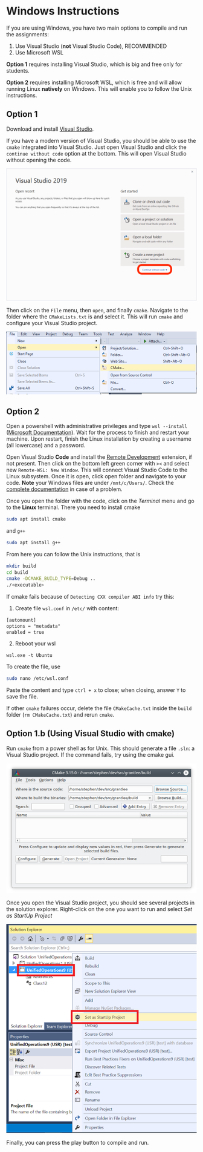 # Windows Instructions

If you are using Windows, you have two main options to compile and run the assignments:
1. Use Visual Studio (**not** Visual Studio Code), RECOMMENDED
2. Use Microsoft WSL

**Option 1** requires installing Visual Studio, which is big and free only for students.

**Option 2** requires installing Microsoft WSL, which is free and will allow running Linux **natively** on Windows. This will enable you to follow the Unix instructions.


## Option 1

Download and install [Visual Studio](https://visualstudio.microsoft.com).


If you have a modern version of Visual Studio, you should be able to use the `cmake` integrated into Visual Studio. Just open Visual Studio and click the `continue without code` option at the bottom. This will open Visual Studio without opening the code.

![](img/vs-open.png)

Then click on the `File` menu, then `open`, and finally `cmake`. Navigate to the folder where the `CMakeLists.txt` is and select it. This will run `cmake` and configure your Visual Studio project.

![](img/vs-cmake.png)



## Option 2

Open a powershell with administrative privileges and type `wsl --install` ([Microsoft Documentation](https://docs.microsoft.com/en-us/windows/wsl/install)). Wait for the process to finish and restart your machine. Upon restart, finish the Linux installation by creating a username (all lowercase) and a password.

Open Visual Studio **Code** and install the [Remote Development](https://marketplace.visualstudio.com/items?itemName=ms-vscode-remote.vscode-remote-extensionpack) extension, if not present. Then click on the bottom left green corner with `><` and select new `Remote-WSL: New Window`. This will connect Visual Studio Code to the Linux subsystem. Once it is open, click open folder and navigate to your code. **Note** your Windows files are under `/mnt/c/Users/`. Check the [complete documentation](https://code.visualstudio.com/docs/remote/wsl) in case of a problem.

Once you open the folder with the code, click on the *Terminal* menu and go to the **Linux** terminal. There you need to install cmake
```bash
sudo apt install cmake
```
and `g++`
```bash
sudo apt install g++
```

From here you can follow the Unix instructions, that is
```bash
mkdir build
cd build
cmake -DCMAKE_BUILD_TYPE=Debug ..
./<executable>
```

If cmake fails because of `Detecting CXX compiler ABI info` try this:

1. Create file `wsl.conf` in `/etc/` with content:
```
[automount]
options = "metadata"
enabled = true
```
2. Reboot your wsl
```
wsl.exe -t Ubuntu
```

To create the file, use
```bash
sudo nano /etc/wsl.conf
```
Paste the content and type `ctrl + x` to close; when closing, answer `Y` to save the file.

If other `cmake` failures occur, delete the file `CMakeCache.txt` inside the `build` folder (`rm CMakeCache.txt`) and rerun `cmake`.




## Option 1.b (Using Visual Studio with cmake)


Run `cmake` from a power shell as for Unix. This should generate a file `.sln`: a Visual Studio project. If the command fails, try using the cmake gui.

![](img/cmake-gui.png)

Once you open the Visual Studio project, you should see several projects in the solution explorer. Right-click on the one you want to run and select *Set as StartUp Project*

![](img/startup-proj.png)

Finally, you can press the play button to compile and run.

